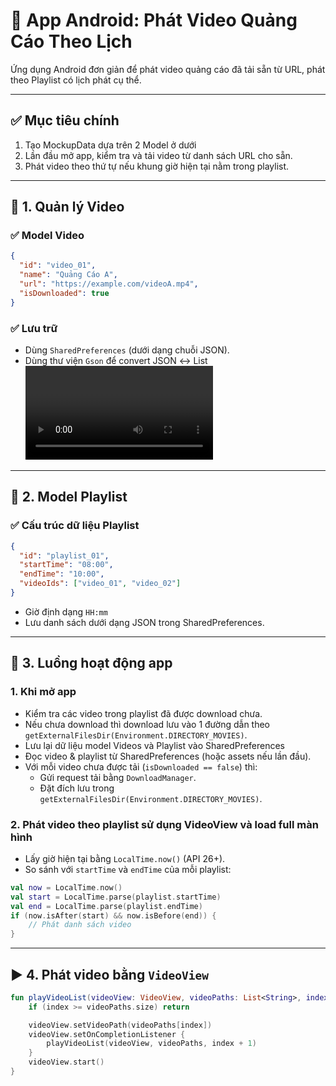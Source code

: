 # 📱 App Android: Phát Video Quảng Cáo Theo Lịch

Ứng dụng Android đơn giản để phát video quảng cáo đã tải sẵn từ URL, phát theo Playlist có lịch phát cụ thể.

---

## ✅ Mục tiêu chính

1. Tạo MockupData dựa trên 2 Model ở dưới
1. Lần đầu mở app, kiểm tra và tải video từ danh sách URL cho sẵn.
2. Phát video theo thứ tự nếu khung giờ hiện tại nằm trong playlist.

---

## 📁 1. Quản lý Video

### ✅ Model Video
```json
{
  "id": "video_01",
  "name": "Quảng Cáo A",
  "url": "https://example.com/videoA.mp4",
  "isDownloaded": true
}
```

### ✅ Lưu trữ
- Dùng `SharedPreferences` (dưới dạng chuỗi JSON).
- Dùng thư viện `Gson` để convert JSON ↔️ List<Video>.

---

## 📁 2. Model Playlist

### ✅ Cấu trúc dữ liệu Playlist
```json
{
  "id": "playlist_01",
  "startTime": "08:00",
  "endTime": "10:00",
  "videoIds": ["video_01", "video_02"]
}
```

- Giờ định dạng `HH:mm`
- Lưu danh sách dưới dạng JSON trong SharedPreferences.

---

## 🔁 3. Luồng hoạt động app

### 1. Khi mở app
- Kiểm tra các video trong playlist đã được download chưa.
- Nếu chưa download thì download lưu vào 1 đường dẫn theo `getExternalFilesDir(Environment.DIRECTORY_MOVIES)`.
- Lưu lại dữ liệu model Videos và Playlist vào SharedPreferences
- Đọc video & playlist từ SharedPreferences (hoặc assets nếu lần đầu).
- Với mỗi video chưa được tải (`isDownloaded == false`) thì:
  - Gửi request tải bằng `DownloadManager`.
  - Đặt đích lưu trong `getExternalFilesDir(Environment.DIRECTORY_MOVIES)`.

### 2. Phát video theo playlist sử dụng VideoView và load full màn hình
- Lấy giờ hiện tại bằng `LocalTime.now()` (API 26+).
- So sánh với `startTime` và `endTime` của mỗi playlist:
```kotlin
val now = LocalTime.now()
val start = LocalTime.parse(playlist.startTime)
val end = LocalTime.parse(playlist.endTime)
if (now.isAfter(start) && now.isBefore(end)) {
    // Phát danh sách video
}
```

---

## ▶️ 4. Phát video bằng `VideoView`

```kotlin
fun playVideoList(videoView: VideoView, videoPaths: List<String>, index: Int = 0) {
    if (index >= videoPaths.size) return

    videoView.setVideoPath(videoPaths[index])
    videoView.setOnCompletionListener {
        playVideoList(videoView, videoPaths, index + 1)
    }
    videoView.start()
}
```